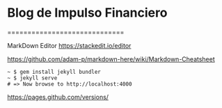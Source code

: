 # Blog de Impulso Financiero
=============================

MarkDown Editor
https://stackedit.io/editor

https://github.com/adam-p/markdown-here/wiki/Markdown-Cheatsheet

```ssh
~ $ gem install jekyll bundler
~ $ jekyll serve 
# => Now browse to http://localhost:4000
```

https://pages.github.com/versions/